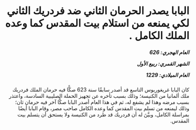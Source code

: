 <h1 dir="rtl">البابا يصدر الحرمان الثاني ضد فردريك الثاني لكي يمنعه من استلام بيت المقدس كما وعده الملك الكامل .</h1>

<h5 dir="rtl">العام الهجري:  626

الشهر القمري: ربيع الأول

العام الميلادي: 1229</h5>

<p dir="rtl">كان البابا غريغوريوس التاسع قد أصدر سابقًا سنة 623 صكًّا فيه حرمان الملك فردريك ملك ألمانيا من الكنيسة؛ وذلك بسبب تأخره عن تجهيز الحملة الصليبية السادسة، واعتذر بسبب مرضه وهذا لم يشفع له، ثم في هذا العام أصدر البابا صكًّا آخر فيه حرمان ثان؛ وذلك ليمنعه من تسلم بيت المقدس كما وعده الكامل صاحب مصر، وقام البابا أيضًا بمراسلة الكامل، وبيَّنَ له أن فردريك قد طرد من الكنيسة ولا يستحق أن يتسلم بيت المقدس.</p></br>
